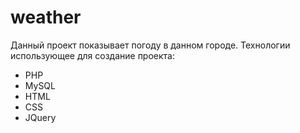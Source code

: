 # weather
Данный проект показывает погоду в данном городе. Технологии использующее для создание проекта:
  - PHP
  - MySQL
  - HTML
  - CSS
  - JQuery
